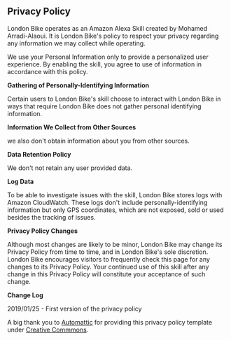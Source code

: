 ## Privacy Policy
London Bike operates as an Amazon Alexa Skill created by Mohamed Arradi-Alaoui. It is London Bike's policy to respect your privacy regarding any information we may collect while operating.

We use your Personal Information only to provide a personalized user experience. By enabling the skill, you agree to use of information in accordance with this policy.

**Gathering of Personally-Identifying Information**

Certain users to London Bike's skill choose to interact with London Bike in ways that require London Bike does not gather personal identifying information.

**Information We Collect from Other Sources**

 we also don't obtain information about you from other sources.

**Data Retention Policy**

We don't not retain any user provided data.

**Log Data**

To be able to investigate issues with the skill, London Bike stores logs with Amazon CloudWatch. These logs don't include personally-identifying information but only GPS coordinates, which are not exposed, sold or used besides the tracking of issues.

**Privacy Policy Changes**

Although most changes are likely to be minor, London Bike may change its Privacy Policy from time to time, and in London Bike's sole discretion. London Bike encourages visitors to frequently check this page for any changes to its Privacy Policy. Your continued use of this skill after any change in this Privacy Policy will constitute your acceptance of such change.

**Change Log**

2019/01/25 - First version of the privacy policy

A big thank you to [Automattic](https://automattic.com) for providing this privacy policy template under [Creative Commmons](https://creativecommons.org/licenses/by-sa/4.0/).
